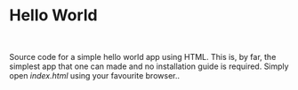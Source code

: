 <h1>Hello World</h1>
<br>

Source code for a simple hello world app using HTML. This is, by far, the simplest app that one can made and no installation guide is required. Simply open <i>index.html</i> using your favourite browser..
<br>